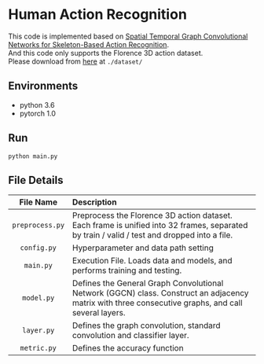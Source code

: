 # Human Action Recognition

This code is implemented based on [Spatial Temporal Graph Convolutional Networks for Skeleton-Based Action Recognition](https://arxiv.org/abs/1801.07455).  
And this code only supports the Florence 3D action dataset.  
Please download from [here](https://www.micc.unifi.it/resources/datasets/florence-3d-actions-dataset/) at ```./dataset/```

## Environments
* python 3.6  
* pytorch 1.0

## Run
<pre><code>python main.py</code></pre>


## File Details
| File Name | Description |
|:--------:|:--------|
| ```preprocess.py``` | Preprocess the Florence 3D action dataset.   Each frame is unified into 32 frames, separated by train / valid / test and dropped into a file. |
| ```config.py``` | Hyperparameter and data path setting |
| ```main.py``` | Execution File. Loads data and models, and performs training and testing. |
| ```model.py``` | Defines the General Graph Convolutional Network (GGCN) class. Construct an adjacency matrix with three consecutive graphs, and call several layers. |
| ```layer.py``` | Defines the graph convolution, standard convolution and classifier layer. |
| ```metric.py``` | Defines the accuracy function |
